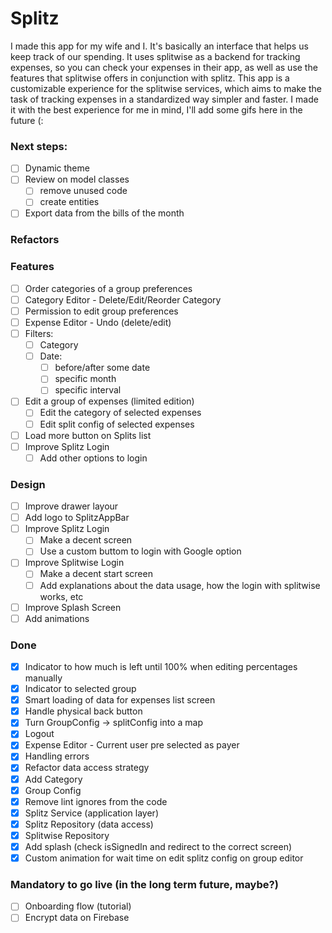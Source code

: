 # Splitz
I made this app for my wife and I. It's basically an interface that helps us keep track of our spending.
It uses splitwise as a backend for tracking expenses, so you can check your expenses in their app, as well as use the features that splitwise offers in conjunction with splitz.
This app is a customizable experience for the splitwise services, which aims to make the task of tracking expenses in a standardized way simpler and faster.
I made it with the best experience for me in mind, I'll add some gifs here in the future (:

### Next steps:
- [ ] Dynamic theme
- [ ] Review on model classes
  - [ ] remove unused code
  - [ ] create entities
- [ ] Export data from the bills of the month

### Refactors

### Features
- [ ] Order categories of a group preferences
- [ ] Category Editor - Delete/Edit/Reorder Category
- [ ] Permission to edit group preferences
- [ ] Expense Editor - Undo (delete/edit)
- [ ] Filters:
  - [ ] Category
  - [ ] Date:
    - [ ] before/after some date
    - [ ] specific month
    - [ ] specific interval
- [ ] Edit a group of expenses (limited edition)
  - [ ] Edit the category of selected expenses
  - [ ] Edit split config of selected expenses
- [ ] Load more button on Splits list
- [ ] Improve Splitz Login
  - [ ] Add other options to login

### Design
- [ ] Improve drawer layour
- [ ] Add logo to SplitzAppBar
- [ ] Improve Splitz Login
  - [ ] Make a decent screen
  - [ ] Use a custom buttom to login with Google option
- [ ] Improve Splitwise Login
  - [ ] Make a decent start screen
  - [ ] Add explanations about the data usage, how the login with splitwise works, etc
- [ ] Improve Splash Screen
- [ ] Add animations

### Done
- [x] Indicator to how much is left until 100% when editing percentages manually
- [x] Indicator to selected group
- [x] Smart loading of data for expenses list screen
- [x] Handle physical back button
- [x] Turn GroupConfig -> splitConfig into a map
- [x] Logout
- [x] Expense Editor - Current user pre selected as payer
- [x] Handling errors
- [x] Refactor data access strategy
- [x] Add Category
- [x] Group Config
- [x] Remove lint ignores from the code
- [x] Splitz Service (application layer)
- [x] Splitz Repository (data access)
- [x] Splitwise Repository
- [x] Add splash (check isSignedIn and redirect to the correct screen)
- [x] Custom animation for wait time on edit splitz config on group editor

### Mandatory to go live (in the long term future, maybe?)
- [ ] Onboarding flow (tutorial)
- [ ] Encrypt data on Firebase 